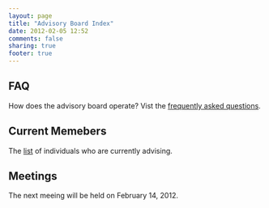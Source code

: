 ```yaml
---
layout: page
title: "Advisory Board Index"
date: 2012-02-05 12:52
comments: false
sharing: true
footer: true
---
```


## FAQ
How does the advisory board operate? Vist the [frequently asked questions](/advisors/faq).


## Current Memebers

The [list](/advisors/members) of individuals who are currently advising.


## Meetings

The next meeing will be held on February 14, 2012.

